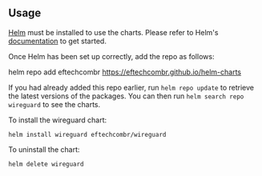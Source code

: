 ## Usage

[Helm](https://helm.sh) must be installed to use the charts.  Please refer to
Helm's [documentation](https://helm.sh/docs) to get started.

Once Helm has been set up correctly, add the repo as follows:

  helm repo add eftechcombr https://eftechcombr.github.io/helm-charts

If you had already added this repo earlier, run `helm repo update` to retrieve
the latest versions of the packages.  You can then run `helm search repo
wireguard` to see the charts.

To install the wireguard chart:

    helm install wireguard eftechcombr/wireguard

To uninstall the chart:

    helm delete wireguard

    